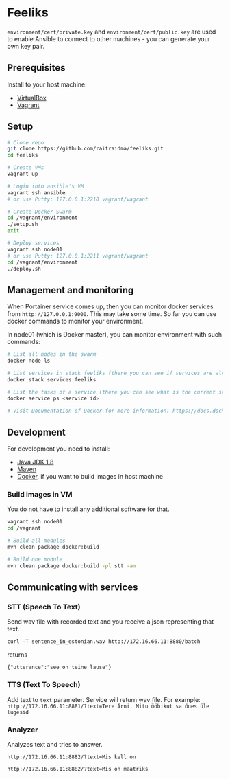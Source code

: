 # Feeliks

`environment/cert/private.key` and `environment/cert/public.key` are used to enable Ansible to connect to other machines - you can generate your own key pair.

## Prerequisites
Install to your host machine:
- [VirtualBox](https://www.virtualbox.org/)
- [Vagrant](https://www.vagrantup.com/)

## Setup

```sh
# Clone repo
git clone https://github.com/raitraidma/feeliks.git
cd feeliks

# Create VMs
vagrant up

# Login into ansible's VM
vagrant ssh ansible
# or use Putty: 127.0.0.1:2210 vagrant/vagrant

# Create Docker Swarm
cd /vagrant/environment
./setup.sh
exit

# Deploy services
vagrant ssh node01
# or use Putty: 127.0.0.1:2211 vagrant/vagrant
cd /vagrant/environment
./deploy.sh
```

## Management and monitoring
When Portainer service comes up, then you can monitor docker services from `http://127.0.0.1:9000`.
This may take some time. So far you can use docker commands to monitor your environment.

In node01 (which is Docker master), you can monitor environment with such commands:
```sh
# List all nodes in the swarm
docker node ls

# List services in stack feeliks (there you can see if services are already up and running)
docker stack services feeliks

# List the tasks of a service (there you can see what is the current state of the task also)
docker service ps <service id>

# Visit Documentation of Docker for more information: https://docs.docker.com/
```

## Development
For development you need to install:
- [Java JDK 1.8](http://www.oracle.com/technetwork/java/javase/downloads/jdk8-downloads-2133151.html)
- [Maven](https://maven.apache.org/)
- [Docker](https://www.docker.com/), if you want to build images in host machine

### Build images in VM
You do not have to install any additional software for that.
```sh
vagrant ssh node01
cd /vagrant

# Build all modules
mvn clean package docker:build

# Build one module
mvn clean package docker:build -pl stt -am
```

## Communicating with services

### STT (Speech To Text)
Send wav file with recorded text and you receive a json representing that text.
```sh
curl -T sentence_in_estonian.wav http://172.16.66.11:8880/batch
```
returns
```
{"utterance":"see on teine lause"}
```

### TTS (Text To Speech)
Add text to `text` parameter. Service will return wav file. For example:
`http://172.16.66.11:8881/?text=Tere Ärni. Mitu ööbikut sa õues üle lugesid`


### Analyzer
Analyzes text and tries to answer.

`http://172.16.66.11:8882/?text=Mis kell on`

`http://172.16.66.11:8882/?text=Mis on maatriks`
